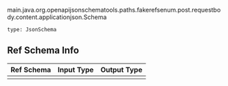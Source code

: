 main.java.org.openapijsonschematools.paths.fakerefsenum.post.requestbody.content.applicationjson.Schema
```
type: JsonSchema
```

## Ref Schema Info
Ref Schema | Input Type | Output Type
---------- | ---------- | -----------
 |  | 

